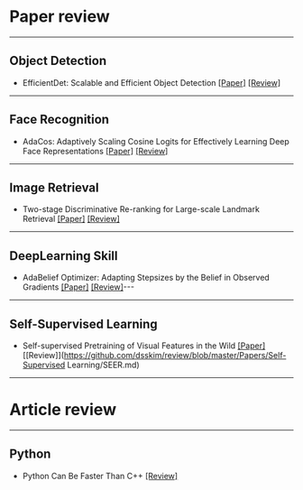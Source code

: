 # Paper review

---

## Object Detection
- EfficientDet: Scalable and Efficient Object Detection [[Paper]](https://arxiv.org/abs/1911.09070) [[Review]](https://github.com/dsskim/review/blob/master/Papers/ObjectDetection/EfficientDet.md)

---

## Face Recognition
- AdaCos: Adaptively Scaling Cosine Logits for Effectively Learning Deep Face Representations [[Paper]](https://arxiv.org/abs/1905.00292) [[Review]](https://github.com/dsskim/review/blob/master/Papers/FaceRecognition/AdaCos.md)

---

## Image Retrieval
- Two-stage Discriminative Re-ranking for Large-scale Landmark Retrieval [[Paper]](https://arxiv.org/abs/2003.11211) [[Review]](https://github.com/dsskim/review/blob/master/Papers/ImageRetrieval/Two-stage_Discriminative_Re-ranking_for_Large-scale_Landmark_Retrieval.md)

---

## DeepLearning Skill
- AdaBelief Optimizer: Adapting Stepsizes by the Belief in Observed Gradients [[Paper]](https://arxiv.org/abs/2010.07468) [[Review]](https://github.com/dsskim/review/blob/master/Papers/Skill/AdaBelief.md)---

---

## Self-Supervised Learning
- Self-supervised Pretraining of Visual Features in the Wild [[Paper]](https://arxiv.org/abs/2103.01988) [[Review]](https://github.com/dsskim/review/blob/master/Papers/Self-Supervised Learning/SEER.md)


---

# Article review

---

## Python
- Python Can Be Faster Than C++ [[Review]](https://github.com/dsskim/review/blob/master/Article/Python/numba.md)